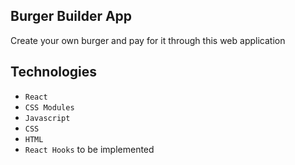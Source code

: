 ## Burger Builder App

Create your own burger and pay for it through this web application

## Technologies
* `React`
* `CSS Modules`
* `Javascript`
* `CSS`
* `HTML`
* `React Hooks` to be implemented
